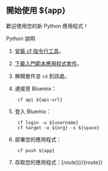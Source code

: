 開始使用 ${app}
-----------------------------------
歡迎使用您的新 Python 應用程式！

Python 說明

1. [安裝 cf 指令行工具](${doc-url}/#starters/BuildingWeb.html#install_cf)。
2. [下載入門範本應用程式套件](${ace-url}/rest/apps/${app-guid}/starter-download)。
3. 解開套件並 `cd` 到該處。
4. 連接至 Bluemix：

		cf api ${api-url}

5. 登入 Bluemix：

		cf login -u ${username}
		cf target -o ${org} -s ${space}

6. 部署您的應用程式：

		cf push ${app}

7. 存取您的應用程式：[${route}](//${route})

